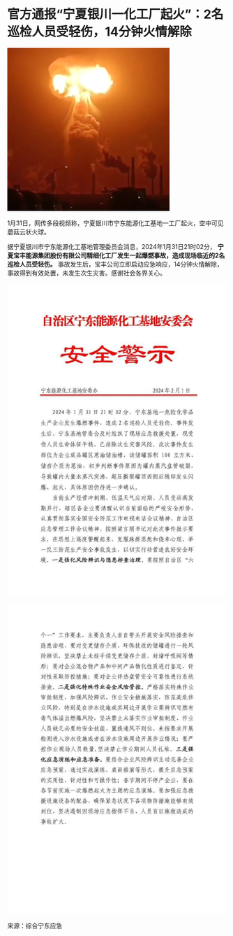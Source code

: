 # 官方通报“宁夏银川一化工厂起火”：2名巡检人员受轻伤，14分钟火情解除

![8877f2dfdac548597ca85415af0e877a.jpg](https://raw.githubusercontent.com/qqhsx/qqnews_image/main/2024/02/01/官方通报“宁夏银川一化工厂起火”：2名巡检人员受轻伤，14分钟火情解除/8877f2dfdac548597ca85415af0e877a.jpg)

1月31日，网传多段视频称，宁夏银川市宁东能源化工基地一工厂起火，空中可见蘑菇云状火球。

据宁夏银川市宁东能源化工基地管理委员会消息，2024年1月31日21时02分，
**宁夏宝丰能源集团股份有限公司精细化工厂发生一起爆燃事故，造成现场临近的2名巡检人员受轻伤。**
事故发生后，宝丰公司立即启动应急响应，14分钟火情解除，事故得到有效处置，未发生次生灾害。感谢社会各界关心。

![acc8bf69bd63cb7ec064361a550f2335.jpg](https://raw.githubusercontent.com/qqhsx/qqnews_image/main/2024/02/01/官方通报“宁夏银川一化工厂起火”：2名巡检人员受轻伤，14分钟火情解除/acc8bf69bd63cb7ec064361a550f2335.jpg)

![bb1497e25718f837505d8bf46bbf6c89.jpg](https://raw.githubusercontent.com/qqhsx/qqnews_image/main/2024/02/01/官方通报“宁夏银川一化工厂起火”：2名巡检人员受轻伤，14分钟火情解除/bb1497e25718f837505d8bf46bbf6c89.jpg)

来源：综合宁东应急

